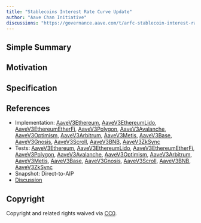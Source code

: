 ```yaml
---
title: "Stablecoins Interest Rate Curve Update"
author: "Aave Chan Initiative"
discussions: "https://governance.aave.com/t/arfc-stablecoin-interest-rate-curve-update-03-04-2025/21269"
---
```


## Simple Summary

## Motivation

## Specification

## References

- Implementation: [AaveV3Ethereum](https://github.com/bgd-labs/aave-proposals-v3/blob/main/src/20250312_Multi_StablecoinsInterestRateCurveUpdate/AaveV3Ethereum_StablecoinsInterestRateCurveUpdate_20250312.sol), [AaveV3EthereumLido](https://github.com/bgd-labs/aave-proposals-v3/blob/main/src/20250312_Multi_StablecoinsInterestRateCurveUpdate/AaveV3EthereumLido_StablecoinsInterestRateCurveUpdate_20250312.sol), [AaveV3EthereumEtherFi](https://github.com/bgd-labs/aave-proposals-v3/blob/main/src/20250312_Multi_StablecoinsInterestRateCurveUpdate/AaveV3EthereumEtherFi_StablecoinsInterestRateCurveUpdate_20250312.sol), [AaveV3Polygon](https://github.com/bgd-labs/aave-proposals-v3/blob/main/src/20250312_Multi_StablecoinsInterestRateCurveUpdate/AaveV3Polygon_StablecoinsInterestRateCurveUpdate_20250312.sol), [AaveV3Avalanche](https://github.com/bgd-labs/aave-proposals-v3/blob/main/src/20250312_Multi_StablecoinsInterestRateCurveUpdate/AaveV3Avalanche_StablecoinsInterestRateCurveUpdate_20250312.sol), [AaveV3Optimism](https://github.com/bgd-labs/aave-proposals-v3/blob/main/src/20250312_Multi_StablecoinsInterestRateCurveUpdate/AaveV3Optimism_StablecoinsInterestRateCurveUpdate_20250312.sol), [AaveV3Arbitrum](https://github.com/bgd-labs/aave-proposals-v3/blob/main/src/20250312_Multi_StablecoinsInterestRateCurveUpdate/AaveV3Arbitrum_StablecoinsInterestRateCurveUpdate_20250312.sol), [AaveV3Metis](https://github.com/bgd-labs/aave-proposals-v3/blob/main/src/20250312_Multi_StablecoinsInterestRateCurveUpdate/AaveV3Metis_StablecoinsInterestRateCurveUpdate_20250312.sol), [AaveV3Base](https://github.com/bgd-labs/aave-proposals-v3/blob/main/src/20250312_Multi_StablecoinsInterestRateCurveUpdate/AaveV3Base_StablecoinsInterestRateCurveUpdate_20250312.sol), [AaveV3Gnosis](https://github.com/bgd-labs/aave-proposals-v3/blob/main/src/20250312_Multi_StablecoinsInterestRateCurveUpdate/AaveV3Gnosis_StablecoinsInterestRateCurveUpdate_20250312.sol), [AaveV3Scroll](https://github.com/bgd-labs/aave-proposals-v3/blob/main/src/20250312_Multi_StablecoinsInterestRateCurveUpdate/AaveV3Scroll_StablecoinsInterestRateCurveUpdate_20250312.sol), [AaveV3BNB](https://github.com/bgd-labs/aave-proposals-v3/blob/main/src/20250312_Multi_StablecoinsInterestRateCurveUpdate/AaveV3BNB_StablecoinsInterestRateCurveUpdate_20250312.sol), [AaveV3ZkSync](https://github.com/bgd-labs/aave-proposals-v3/blob/main/zksync/src/20250312_Multi_StablecoinsInterestRateCurveUpdate/AaveV3ZkSync_StablecoinsInterestRateCurveUpdate_20250312.sol)
- Tests: [AaveV3Ethereum](https://github.com/bgd-labs/aave-proposals-v3/blob/main/src/20250312_Multi_StablecoinsInterestRateCurveUpdate/AaveV3Ethereum_StablecoinsInterestRateCurveUpdate_20250312.t.sol), [AaveV3EthereumLido](https://github.com/bgd-labs/aave-proposals-v3/blob/main/src/20250312_Multi_StablecoinsInterestRateCurveUpdate/AaveV3EthereumLido_StablecoinsInterestRateCurveUpdate_20250312.t.sol), [AaveV3EthereumEtherFi](https://github.com/bgd-labs/aave-proposals-v3/blob/main/src/20250312_Multi_StablecoinsInterestRateCurveUpdate/AaveV3EthereumEtherFi_StablecoinsInterestRateCurveUpdate_20250312.t.sol), [AaveV3Polygon](https://github.com/bgd-labs/aave-proposals-v3/blob/main/src/20250312_Multi_StablecoinsInterestRateCurveUpdate/AaveV3Polygon_StablecoinsInterestRateCurveUpdate_20250312.t.sol), [AaveV3Avalanche](https://github.com/bgd-labs/aave-proposals-v3/blob/main/src/20250312_Multi_StablecoinsInterestRateCurveUpdate/AaveV3Avalanche_StablecoinsInterestRateCurveUpdate_20250312.t.sol), [AaveV3Optimism](https://github.com/bgd-labs/aave-proposals-v3/blob/main/src/20250312_Multi_StablecoinsInterestRateCurveUpdate/AaveV3Optimism_StablecoinsInterestRateCurveUpdate_20250312.t.sol), [AaveV3Arbitrum](https://github.com/bgd-labs/aave-proposals-v3/blob/main/src/20250312_Multi_StablecoinsInterestRateCurveUpdate/AaveV3Arbitrum_StablecoinsInterestRateCurveUpdate_20250312.t.sol), [AaveV3Metis](https://github.com/bgd-labs/aave-proposals-v3/blob/main/src/20250312_Multi_StablecoinsInterestRateCurveUpdate/AaveV3Metis_StablecoinsInterestRateCurveUpdate_20250312.t.sol), [AaveV3Base](https://github.com/bgd-labs/aave-proposals-v3/blob/main/src/20250312_Multi_StablecoinsInterestRateCurveUpdate/AaveV3Base_StablecoinsInterestRateCurveUpdate_20250312.t.sol), [AaveV3Gnosis](https://github.com/bgd-labs/aave-proposals-v3/blob/main/src/20250312_Multi_StablecoinsInterestRateCurveUpdate/AaveV3Gnosis_StablecoinsInterestRateCurveUpdate_20250312.t.sol), [AaveV3Scroll](https://github.com/bgd-labs/aave-proposals-v3/blob/main/src/20250312_Multi_StablecoinsInterestRateCurveUpdate/AaveV3Scroll_StablecoinsInterestRateCurveUpdate_20250312.t.sol), [AaveV3BNB](https://github.com/bgd-labs/aave-proposals-v3/blob/main/src/20250312_Multi_StablecoinsInterestRateCurveUpdate/AaveV3BNB_StablecoinsInterestRateCurveUpdate_20250312.t.sol), [AaveV3ZkSync](https://github.com/bgd-labs/aave-proposals-v3/blob/main/zksync/src/20250312_Multi_StablecoinsInterestRateCurveUpdate/AaveV3ZkSync_StablecoinsInterestRateCurveUpdate_20250312.t.sol)
- Snapshot: Direct-to-AIP
- [Discussion](https://governance.aave.com/t/arfc-stablecoin-interest-rate-curve-update-03-04-2025/21269)

## Copyright

Copyright and related rights waived via [CC0](https://creativecommons.org/publicdomain/zero/1.0/).
